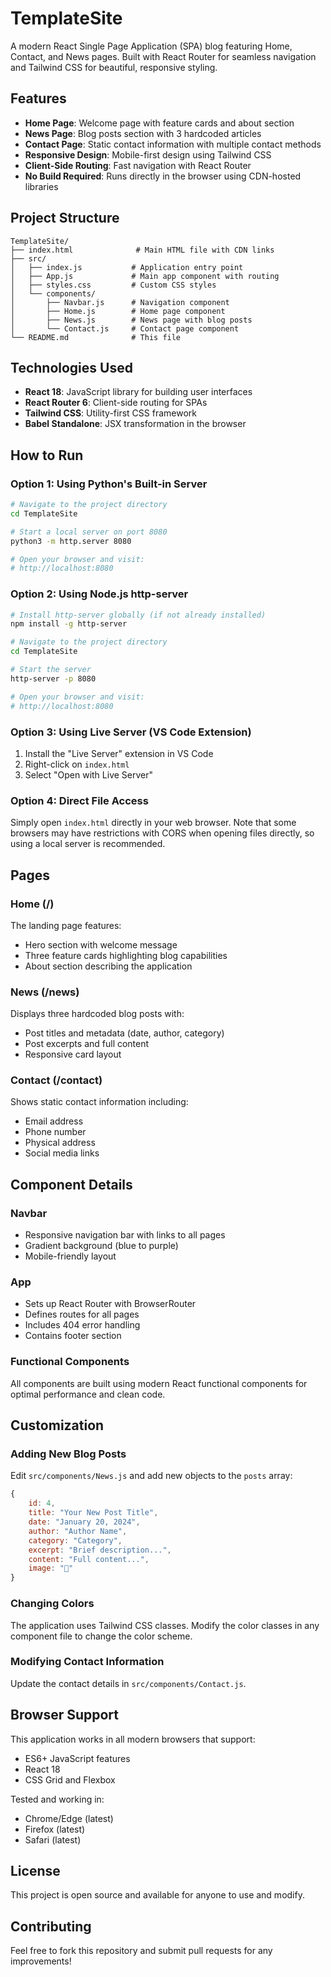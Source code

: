 # TemplateSite

A modern React Single Page Application (SPA) blog featuring Home, Contact, and News pages. Built with React Router for seamless navigation and Tailwind CSS for beautiful, responsive styling.

## Features

- **Home Page**: Welcome page with feature cards and about section
- **News Page**: Blog posts section with 3 hardcoded articles
- **Contact Page**: Static contact information with multiple contact methods
- **Responsive Design**: Mobile-first design using Tailwind CSS
- **Client-Side Routing**: Fast navigation with React Router
- **No Build Required**: Runs directly in the browser using CDN-hosted libraries

## Project Structure

```
TemplateSite/
├── index.html              # Main HTML file with CDN links
├── src/
│   ├── index.js           # Application entry point
│   ├── App.js             # Main app component with routing
│   ├── styles.css         # Custom CSS styles
│   └── components/
│       ├── Navbar.js      # Navigation component
│       ├── Home.js        # Home page component
│       ├── News.js        # News page with blog posts
│       └── Contact.js     # Contact page component
└── README.md              # This file
```

## Technologies Used

- **React 18**: JavaScript library for building user interfaces
- **React Router 6**: Client-side routing for SPAs
- **Tailwind CSS**: Utility-first CSS framework
- **Babel Standalone**: JSX transformation in the browser

## How to Run

### Option 1: Using Python's Built-in Server

```bash
# Navigate to the project directory
cd TemplateSite

# Start a local server on port 8080
python3 -m http.server 8080

# Open your browser and visit:
# http://localhost:8080
```

### Option 2: Using Node.js http-server

```bash
# Install http-server globally (if not already installed)
npm install -g http-server

# Navigate to the project directory
cd TemplateSite

# Start the server
http-server -p 8080

# Open your browser and visit:
# http://localhost:8080
```

### Option 3: Using Live Server (VS Code Extension)

1. Install the "Live Server" extension in VS Code
2. Right-click on `index.html`
3. Select "Open with Live Server"

### Option 4: Direct File Access

Simply open `index.html` directly in your web browser. Note that some browsers may have restrictions with CORS when opening files directly, so using a local server is recommended.

## Pages

### Home (/)
The landing page features:
- Hero section with welcome message
- Three feature cards highlighting blog capabilities
- About section describing the application

### News (/news)
Displays three hardcoded blog posts with:
- Post titles and metadata (date, author, category)
- Post excerpts and full content
- Responsive card layout

### Contact (/contact)
Shows static contact information including:
- Email address
- Phone number
- Physical address
- Social media links

## Component Details

### Navbar
- Responsive navigation bar with links to all pages
- Gradient background (blue to purple)
- Mobile-friendly layout

### App
- Sets up React Router with BrowserRouter
- Defines routes for all pages
- Includes 404 error handling
- Contains footer section

### Functional Components
All components are built using modern React functional components for optimal performance and clean code.

## Customization

### Adding New Blog Posts
Edit `src/components/News.js` and add new objects to the `posts` array:

```javascript
{
    id: 4,
    title: "Your New Post Title",
    date: "January 20, 2024",
    author: "Author Name",
    category: "Category",
    excerpt: "Brief description...",
    content: "Full content...",
    image: "📝"
}
```

### Changing Colors
The application uses Tailwind CSS classes. Modify the color classes in any component file to change the color scheme.

### Modifying Contact Information
Update the contact details in `src/components/Contact.js`.

## Browser Support

This application works in all modern browsers that support:
- ES6+ JavaScript features
- React 18
- CSS Grid and Flexbox

Tested and working in:
- Chrome/Edge (latest)
- Firefox (latest)
- Safari (latest)

## License

This project is open source and available for anyone to use and modify.

## Contributing

Feel free to fork this repository and submit pull requests for any improvements!